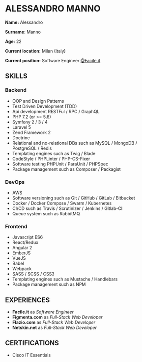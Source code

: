 # ALESSANDRO MANNO

**Name:** Alessandro

**Surname:** Manno

**Age:** 22

**Current location:** Milan (Italy)

**Current position:** Software Engineer [@Facile.it](https://engineering.facile.it/)

## SKILLS

### Backend
- OOP and Design Patterns
- Test Driven Development (TDD)
- Api development RESTFul / RPC / GraphQL
- PHP 7.2 (or >= 5.6)
- Symfony 2 / 3 / 4
- Laravel 5
- Zend Framework 2
- Doctrine
- Relational and no-relational DBs such as MySQL / MongoDB / PostgreSQL / Redis
- Templating engines such as Twig / Blade
- CodeStyle / PHPLinter / PHP-CS-Fixer 
- Software testing PHPUnit / ParaUnit / PHPSpec
- Package management such as Composer / Packagist

### DevOps
- AWS
- Software versioning such as Git / GitHub / GitLab / Bitbucket
- Docker / Docker Compose / Swarm / Kubernetes
- CI/CD such as Travis / Scrutinizer / Jenkins / Gitlab-CI
- Queue system such as RabbitMQ

### Frontend
- Javascript ES6
- React/Redux
- Angular 2
- EmberJS
- VueJS
- Babel
- Webpack
- SASS / SCSS / CSS3
- Templating engines such as Mustache / Handlebars
- Package management such as NPM

## EXPERIENCES

- **Facile.it** as *Software Engineer*
- **Figmenta.com** as *Full-Stack Web Developer*
- **Flazio.com** as *Full-Stack Web Developer*
- **Netskin.net** as *Full-Stack Web Developer*

## CERTIFICATIONS

- Cisco IT Essentials
